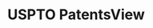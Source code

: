 ---
bigquery: https://console.cloud.google.com/bigquery?p=patents-public-data&d=patentsview&page=dataset
citation: Attribution should be given to PatentsView for use, distribution, or derivative
  works.
code: https://github.com/CSSIP-AIR/PatentsView-Code-Snippets/
contributors: USPTO
cost: None
description: 'PatentsView includes US patent data including raw data (summaries, applications,
  pregrant applications), disambugations of inventors and assignees, and inventor
  gender estimates.  Also foreign priority data, # of figures and sheets, and government
  interest statements.'
documentation: https://patentsview.org/query/builder-faqs
last_edit: 04/05/2022, 16:00:07
location: https://patentsview.org/
maintained_by: USPTO
record_creation_timestamp: 12/2/2020 17:20:46
schema_fields:
- classification_data_source
- subcategory_id
- country
- state_fips
- doctype
- type
- disamb_inventor_id_20200331
- sequence
- city
- state
- longitude
- patent_id
- id
- num_sheets
- name
- relkind
- attribution_status
- ipc_class
- abstract
- rel_id
- latlong
- disamb_assignee_id_20181127
- assignee_id
- uuid
- num
- section_id
- kind
- term_disclaimer
- disamb_assignee_id_20190820
- contract_award_number
- classification_level
- level_one
- title
- series_code
- _102_date
- action_date
- date
- designation
- organization_id
- lname
- disamb_inventor_id_20191008
- disamb_inventor_id_20190312
- disamb_inventor_id_20171003
- group
- section
- lapse_of_patent
- classification_value
- disamb_assignee_id_20191008
- disamb_assignee_id_20200630
- inventor_id
- term_extension
- location_id
- level_three
- name_first
- disamb_inventor_id_20200929
- f102_date
- field_title
- subgroup
- num_claims
- term_grant
- citation_id
- text
- subclass_id
- symbol_position
- male
- county_fips
- disamb_assignee_id_20200331
- withdrawn
- main_group
- rawlocation_id
- field_id
- disamb_inventor_id_20190820
- role
- category
- name_last
- number
- dependent
- disclaimer_date
- rule_47
- variety
- county
- category_id
- disamb_inventor_id_20201229
- subgroup_id
- application_id
- status
- disamb_inventor_id_20180528
- rawassignee_id
- applicant_type
- gi_statement
- ipc_version_indicator
- disamb_inventor_id_20170808
- level_two
- disamb_assignee_id_20190312
- exemplary
- rawinventor_id
- subsection_id
- disamb_inventor_id_20181127
- latin_name
- filename
- organization
- fname
- disamb_inventor_id_20191231
- group_id
- disamb_inventor_id_20200630
- subclass
- disamb_inventor_id_20171226
- deceased
- disamb_assignee_id_20191231
- disamb_inventor_id_20170307
- length
- publication_number
- disamb_assignee_id_20200929
- sector_title
- doc_type
- male_flag
- classification_status
- country_transformed
- mainclass_id
- num_figures
- _371_date
- lawyer_id
- reldocno
- latitude
- f371_date
shortname: patentsview
tags:
- disambiguation
- United States
- gender
terms_of_use: Creative Commons Attribution 4.0 International License.
timeframe: 1963-1999
title: USPTO PatentsView
uuid: cf1780b1-e265-4e49-8d1d-83b9cfe0fd9a
---